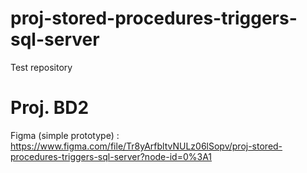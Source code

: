 # proj-stored-procedures-triggers-sql-server
Test repository
# Proj. BD2

Figma (simple prototype) : https://www.figma.com/file/Tr8yArfbltvNULz06lSopv/proj-stored-procedures-triggers-sql-server?node-id=0%3A1
